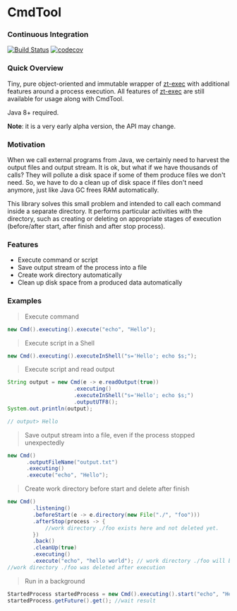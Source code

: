 # CmdTool 
### Continuous Integration
[![Build Status](https://travis-ci.org/alekseysotnikov/CmdTool.svg?branch=master)](https://travis-ci.org/alekseysotnikov/CmdTool) [![codecov](https://codecov.io/gh/alekseysotnikov/CmdTool/branch/master/graph/badge.svg)](https://codecov.io/gh/alekseysotnikov/CmdTool)

### Quick Overview
Tiny, pure object-oriented and immutable wrapper of [zt-exec](https://github.com/zeroturnaround/zt-exec) with additional features around a process execution. All features of [zt-exec](https://github.com/zeroturnaround/zt-exec) are still available for usage along with CmdTool.

Java 8+ required.

**Note**: it is a very early alpha version, the API may change.

### Motivation
When we call external programs from Java, we certainly need to harvest the output files and output stream. It is ok, but what if we have thousands of calls? They will pollute a disk space if some of them produce files we don't need. 
So, we have to do a clean up of disk space if files don't need anymore, just like Java GC frees RAM automatically.

This library solves this small problem and intended to call each command inside a separate directory. It performs particular activities with the directory, such as creating or deleting on appropriate stages of execution (before/after start, after finish and after stop process). 

### Features
- Execute command or script
- Save output stream of the process into a file
- Create work directory automatically
- Clean up disk space from a produced data automatically

### Examples
> Execute command
````java
new Cmd().executing().execute("echo", "Hello");
````
> Execute script in a Shell
````java
new Cmd().executing().executeInShell("s='Hello'; echo $s;");
````
> Execute script and read output
````java
String output = new Cmd(e -> e.readOutput(true))
                     .executing()
                     .executeInShell("s='Hello'; echo $s;")
                     .outputUTF8();
System.out.println(output);

// output> Hello
````
> Save output stream into a file, even if the process stopped unexpectedly
```java
new Cmd()
      .outputFileName("output.txt")
      .executing()
      .execute("echo", "Hello");
````
> Create work directory before start and delete after finish
````java
new Cmd()
        .listening()
        .beforeStart(e -> e.directory(new File("./", "foo")))
        .afterStop(process -> {
            //work directory ./foo exists here and not deleted yet.
        })
        .back()
        .cleanUp(true)
        .executing()
        .execute("echo", "hello world"); // work directory ./foo will be created automatically
//work directory ./foo was deleted after execution
````
> Run in a background
````java
StartedProcess startedProcess = new Cmd().executing().start("echo", "Hello");
startedProcess.getFuture().get(); //wait result
````
